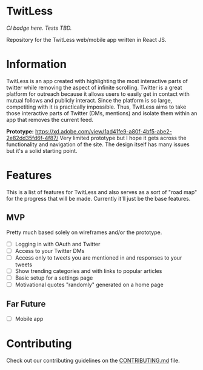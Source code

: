 # TwitLess

_CI badge here. Tests TBD._

Repository for the TwitLess web/mobile app written in React JS.

# Information

TwitLess is an app created with highlighting the most interactive parts of twitter while removing the aspect of infinite scrolling. Twitter is a great platform for outreach because it allows users to easily get in contact with mutual follows and publicly interact. Since the platform is so large, competiting with it is practically impossible. Thus, TwitLess aims to take those interactive parts of Twitter (DMs, mentions) and isolate them within an app that removes the current feed.

**Prototype:** https://xd.adobe.com/view/1ad41fe9-a80f-4bf5-abe2-2e82dd35fd6f-4f87/ Very limited prototype but I hope it gets across the functionality and navigation of the site. The design itself has many issues but it's a solid starting point.

# Features

This is a list of features for TwitLess and also serves as a sort of "road map" for the progress that will be made. Currently it'll just be the base features.

## MVP

Pretty much based solely on wireframes and/or the prototype.

- [ ] Logging in with OAuth and Twitter
- [ ] Access to your Twitter DMs
- [ ] Access only to tweets you are mentioned in and responses to your tweets
- [ ] Show trending categories and with links to popular articles
- [ ] Basic setup for a settings page
- [ ] Motivational quotes "randomly" generated on a home page

## Far Future

- [ ] Mobile app

# Contributing

Check out our contributing guidelines on the [CONTRIBUTING.md](CONTRIBUTING.md) file.
